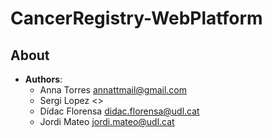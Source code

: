 # CancerRegistry-WebPlatform

## About

* **Authors**:
    * Anna Torres <annattmail@gmail.com>
    * Sergi Lopez <>
    * Dídac Florensa <didac.florensa@udl.cat>
    * Jordi Mateo <jordi.mateo@udl.cat>
